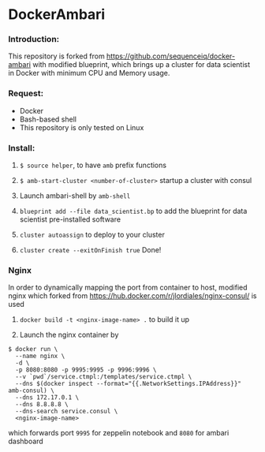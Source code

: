 # DockerAmbari

### Introduction:

This repository is forked from https://github.com/sequenceiq/docker-ambari with modified blueprint, which brings up a cluster for data scientist in Docker with minimum CPU and Memory usage.

### Request:

- Docker
- Bash-based shell
- This repository is only tested on Linux

### Install:

1. `$ source helper`, to have `amb` prefix functions

2. `$ amb-start-cluster <number-of-cluster>` startup a cluster with consul

3. Launch ambari-shell by `amb-shell`

4. `blueprint add --file data_scientist.bp` to add the blueprint for data scientist pre-installed software

5. `cluster autoassign` to deploy to your cluster

6. `cluster create --exitOnFinish true` Done!

### Nginx

In order to dynamically mapping the port from container to host, modified nginx which forked from https://hub.docker.com/r/jlordiales/nginx-consul/ is used

1. `docker build -t <nginx-image-name> .` to build it up

2. Launch the nginx container by 

```
$ docker run \
  --name nginx \
  -d \
  -p 8080:8080 -p 9995:9995 -p 9996:9996 \
  --v `pwd`/service.ctmpl:/templates/service.ctmpl \
  --dns $(docker inspect --format="{{.NetworkSettings.IPAddress}}" amb-consul) \
  --dns 172.17.0.1 \
  --dns 8.8.8.8 \
  --dns-search service.consul \
  <nginx-image-name>
  ```
  
  which forwards port `9995` for zeppelin notebook and `8080` for ambari dashboard 
  
